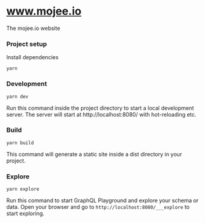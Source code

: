 # www.mojee.io
The mojee.io website

### Project setup

Install dependencies

```
yarn
```

### Development

```
yarn dev
```

Run this command inside the project directory to start a local development server. The server will start at http://localhost:8080/ with hot-reloading etc.

### Build

```
yarn build
```

This command will generate a static site inside a dist directory in your project.

### Explore

```
yarn explore
```

Run this command to start GraphQL Playground and explore your schema or data. Open your browser and go to `http://localhost:8080/___explore` to start exploring.
